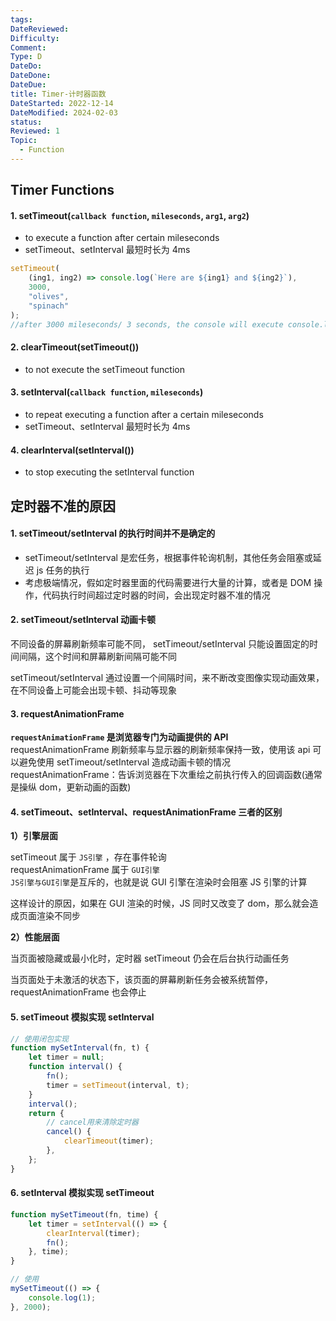 ```yaml
---
tags:
DateReviewed:
Difficulty:
Comment:
Type: D
DateDo:
DateDone:
DateDue:
title: Timer-计时器函数
DateStarted: 2022-12-14
DateModified: 2024-02-03
status:
Reviewed: 1
Topic:
  - Function
---
```


## Timer Functions

#### 1. setTimeout(`callback function`, `mileseconds`, `arg1`, `arg2`)

- to execute a function after certain mileseconds
- setTimeout、setInterval 最短时长为 4ms

```js
setTimeout(
	(ing1, ing2) => console.log(`Here are ${ing1} and ${ing2}`),
	3000,
	"olives",
	"spinach"
);
//after 3000 mileseconds/ 3 seconds, the console will execute console.log
```

#### 2. clearTimeout(setTimeout())

- to not execute the setTimeout function

#### 3. setInterval(`callback function`, `mileseconds`)

- to repeat executing a function after a certain mileseconds
- setTimeout、setInterval 最短时长为 4ms

#### 4. clearInterval(setInterval())

- to stop executing the setInterval function

## 定时器不准的原因

#### 1. setTimeout/setInterval 的执行时间并不是确定的

- setTimeout/setInterval 是宏任务，根据事件轮询机制，其他任务会阻塞或延迟 js 任务的执行
- 考虑极端情况，假如定时器里面的代码需要进行大量的计算，或者是 DOM 操作，代码执行时间超过定时器的时间，会出现定时器不准的情况

#### 2. setTimeout/setInterval 动画卡顿

不同设备的屏幕刷新频率可能不同， setTimeout/setInterval 只能设置固定的时间间隔，这个时间和屏幕刷新间隔可能不同

setTimeout/setInterval 通过设置一个间隔时间，来不断改变图像实现动画效果，在不同设备上可能会出现卡顿、抖动等现象

#### 3. requestAnimationFrame

**`requestAnimationFrame` 是浏览器专门为动画提供的 API**  
requestAnimationFrame 刷新频率与显示器的刷新频率保持一致，使用该 api 可以避免使用 setTimeout/setInterval 造成动画卡顿的情况  
requestAnimationFrame：告诉浏览器在下次重绘之前执行传入的回调函数(通常是操纵 dom，更新动画的函数)

#### 4. setTimeout、setInterval、requestAnimationFrame 三者的区别

**1）引擎层面**

setTimeout 属于 `JS引擎` ，存在事件轮询  
requestAnimationFrame 属于 `GUI引擎`  
`JS引擎与GUI引擎`是互斥的，也就是说 GUI 引擎在渲染时会阻塞 JS 引擎的计算

这样设计的原因，如果在 GUI 渲染的时候，JS 同时又改变了 dom，那么就会造成页面渲染不同步

**2）性能层面**

当页面被隐藏或最小化时，定时器 setTimeout 仍会在后台执行动画任务

当页面处于未激活的状态下，该页面的屏幕刷新任务会被系统暂停，requestAnimationFrame 也会停止

#### 5. setTimeout 模拟实现 setInterval

```js
// 使用闭包实现
function mySetInterval(fn, t) {
	let timer = null;
	function interval() {
		fn();
		timer = setTimeout(interval, t);
	}
	interval();
	return {
		// cancel用来清除定时器
		cancel() {
			clearTimeout(timer);
		},
	};
}
```

#### 6. setInterval 模拟实现 setTimeout

```js
function mySetTimeout(fn, time) {
	let timer = setInterval(() => {
		clearInterval(timer);
		fn();
	}, time);
}

// 使用
mySetTimeout(() => {
	console.log(1);
}, 2000);
```
